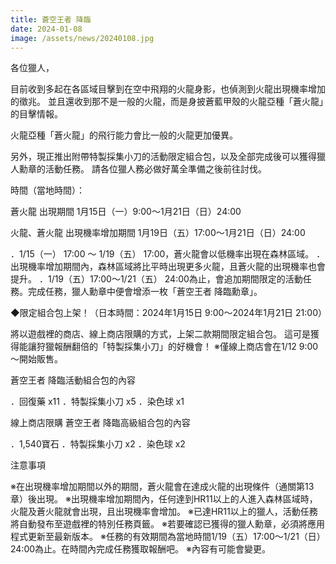 ```yaml
---
title: 蒼空王者 降臨
date: 2024-01-08
image: /assets/news/20240108.jpg
---
```


各位獵人，

目前收到多起在各區域目擊到在空中飛翔的火龍身影，也偵測到火龍出現機率增加的徵兆。
並且還收到那不是一般的火龍，而是身披蒼藍甲殼的火龍亞種「蒼火龍」的目擊情報。

火龍亞種「蒼火龍」的飛行能力會比一般的火龍更加優異。

另外，現正推出附帶特製採集小刀的活動限定組合包，以及全部完成後可以獲得獵人勳章的活動任務。
請各位獵人務必做好萬全準備之後前往討伐。

時間（當地時間）：

蒼火龍 出現期間
1月15日（一）9:00～1月21日（日）24:00

火龍、蒼火龍 出現機率增加期間
1月19日（五）17:00～1月21日（日）24:00

．1/15（一） 17:00 〜 1/19（五） 17:00，蒼火龍會以低機率出現在森林區域。
．出現機率增加期間內，森林區域將比平時出現更多火龍，且蒼火龍的出現機率也會提升。
．1/19（五）17:00～1/21（五） 24:00為止，會追加期間限定的活動任務。完成任務，獵人勳章中便會增添一枚「蒼空王者 降臨勳章」。

◆限定組合包上架！（日本時間：2024年1月15日 9:00～2024年1月21日 21:00）

將以遊戲裡的商店、線上商店限購的方式，上架二款期間限定組合包。
這可是獲得能讓狩獵報酬翻倍的「特製採集小刀」的好機會！
※僅線上商店會在1/12 9:00～開始販售。

蒼空王者 降臨活動組合包的內容

．回復藥 x11
．特製採集小刀 x5
．染色球 x1

線上商店限購 蒼空王者 降臨高級組合包的內容

．1,540寶石
．特製採集小刀 x2
．染色球 x2

注意事項

※在出現機率增加期間以外的期間，蒼火龍會在達成火龍的出現條件（通關第13章）後出現。
※出現機率增加期間內，任何達到HR11以上的人進入森林區域時，火龍及蒼火龍就會出現，且出現機率會增加。
※已達HR11以上的獵人，活動任務將自動發布至遊戲裡的特別任務頁籤。
※若要確認已獲得的獵人勳章，必須將應用程式更新至最新版本。
※任務的有效期間為當地時間1/19（五）17:00～1/21（日）24:00為止。在時間內完成任務獲取報酬吧。
※內容有可能會變更。

